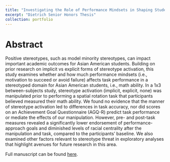 ```yaml
---
title: "Investigating the Role of Performance Mindsets in Shaping Student Experiences with Stereotype Threat"
excerpt: "Dietrich Senior Honors Thesis"
collection: portfolio
---
```


# Abstract

Positive stereotypes, such as model minority stereotypes, can impact important academic outcomes for Asian American students. Building on prior research on implicit vs explicit forms of stereotype activation, this study examines whether and how much performance mindsets (i.e., motivation to succeed or avoid failure) affects task performance in a stereotyped domain for Asian American students, i.e., math ability. In a 1x3 between-subjects study, stereotype activation (implicit, explicit, none) was manipulated prior to performing a spatial rotation task that participants believed measured their math ability. We found no evidence that the manner of stereotype activation led to differences in task accuracy, nor did scores on an Achievement Goal Questionnaire (AGQ-R) predict task performance or mediate the effects of our manipulation. However, pre- and post-task measures revealed a significantly lower endorsement of performance-approach goals and diminished levels of racial centrality after the manipulation and task, compared to the participants’ baseline. We also examined other factors relevant to stereotype threat in exploratory analyses that highlight avenues for future research in this area.

Full manuscript can be found [here](/files/thesis.pdf).
